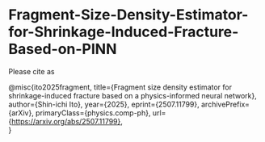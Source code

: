 # Fragment-Size-Density-Estimator-for-Shrinkage-Induced-Fracture-Based-on-PINN

Please cite as

@misc{ito2025fragment,
      title={Fragment size density estimator for shrinkage-induced fracture based on a physics-informed neural network}, 
      author={Shin-ichi Ito}, 
      year={2025}, 
      eprint={2507.11799}, 
      archivePrefix={arXiv}, 
      primaryClass={physics.comp-ph}, 
      url={https://arxiv.org/abs/2507.11799},  
}
